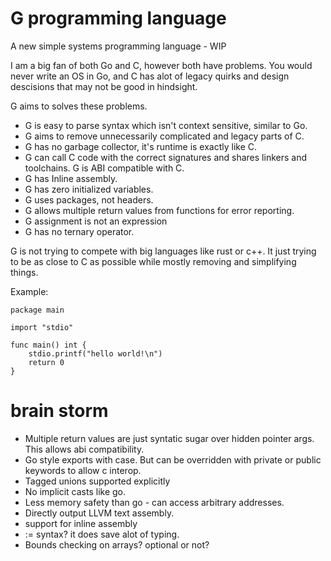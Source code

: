 # G programming language

A new simple systems programming language - WIP

I am a big fan of both Go and C, however both have problems.  You would never write an OS in Go, and C has alot of legacy quirks and design descisions that may not be good in hindsight.

G aims to solves these problems.

* G is easy to parse syntax which isn't context sensitive, similar to Go.
* G aims to remove unnecessarily complicated and legacy parts of C.
* G has no garbage collector, it's runtime is exactly like C.
* G can call C code with the correct signatures and shares linkers and toolchains. G is ABI compatible with C.
* G has Inline assembly.
* G has zero initialized variables.
* G uses packages, not headers.
* G allows multiple return values from functions for error reporting.
* G assignment is not an expression
* G has no ternary operator.

G is not trying to compete with big languages like rust or c++. It just trying to be as close to C as possible while mostly removing and simplifying things.

Example:

```
package main

import "stdio"

func main() int {
    stdio.printf("hello world!\n")
    return 0
}
```


# brain storm

* Multiple return values are just syntatic sugar over hidden pointer args. This allows abi compatibility.
* Go style exports with case. But can be overridden with private or public keywords to allow c interop.
* Tagged unions supported explicitly
* No implicit casts like go.
* Less memory safety than go - can access arbitrary addresses.
* Directly output LLVM text assembly.
* support for inline assembly
* := syntax? it does save alot of typing.
* Bounds checking on arrays? optional or not?
